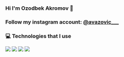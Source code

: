 ### Hi I'm Ozodbek Akromov 👋
### Follow my instagram account: [@avazovic___](https://instagram.com/avazovic___/)
### 💻 Technologies that I use

<div display="flex">
     <img src="https://raw.githubusercontent.com/AsmrProg-YT/AsmrProg-YT/225718ae9ff64aa16a23c098f87b9cdec479c29d/assets/html.svg">
     <img src="https://raw.githubusercontent.com/AsmrProg-YT/AsmrProg-YT/225718ae9ff64aa16a23c098f87b9cdec479c29d/assets/css.svg">
     <img src="https://raw.githubusercontent.com/AsmrProg-YT/AsmrProg-YT/225718ae9ff64aa16a23c098f87b9cdec479c29d/assets/bootstrap.svg">
     <img src="https://raw.githubusercontent.com/AsmrProg-YT/AsmrProg-YT/225718ae9ff64aa16a23c098f87b9cdec479c29d/assets/javascript.svg">
</div>

 
    
